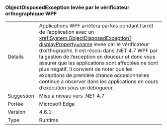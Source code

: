 ### <a name="objectdisposedexception-thrown-by-wpf-spellchecker"></a>ObjectDisposedException levée par le vérificateur orthographique WPF

|   |   |
|---|---|
|Détails|Applications WPF arrêtera parfois pendant l’arrêt de l’application avec un <xref:System.ObjectDisposedException?displayProperty=name> levée par le vérificateur d’orthographe. Il est résolu dans .NET 4.7 WPF par la gestion de l’exception en douceur et donc vous assurer que les applications sont affectées ne sont plus négatif. Il convient de noter que les exceptions de première chance occasionnelles continue à observer dans les applications en cours d’exécution sous un débogueur.|
|Suggestion|Mise à niveau vers .NET 4.7|
|Portée|Microsoft Edge|
|Version|4.6.1|
|Type|Runtime|

